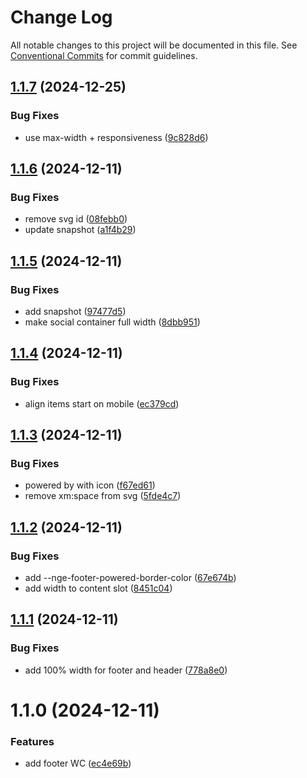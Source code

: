 # Change Log

All notable changes to this project will be documented in this file.
See [Conventional Commits](https://conventionalcommits.org) for commit guidelines.

## [1.1.7](https://github.com/no-gravity-company/no-gravity-elements/compare/@no-gravity-elements/footer@1.1.6...@no-gravity-elements/footer@1.1.7) (2024-12-25)

### Bug Fixes

- use max-width + responsiveness ([9c828d6](https://github.com/no-gravity-company/no-gravity-elements/commit/9c828d6486f4211cf6660586176eb7bcfc5039e4))

## [1.1.6](https://github.com/no-gravity-company/no-gravity-elements/compare/@no-gravity-elements/footer@1.1.5...@no-gravity-elements/footer@1.1.6) (2024-12-11)

### Bug Fixes

- remove svg id ([08febb0](https://github.com/no-gravity-company/no-gravity-elements/commit/08febb02c4ff2febd7e676288c79ed92083ba600))
- update snapshot ([a1f4b29](https://github.com/no-gravity-company/no-gravity-elements/commit/a1f4b29489cc601e6f54cfa4cacee050bade273c))

## [1.1.5](https://github.com/no-gravity-company/no-gravity-elements/compare/@no-gravity-elements/footer@1.1.4...@no-gravity-elements/footer@1.1.5) (2024-12-11)

### Bug Fixes

- add snapshot ([97477d5](https://github.com/no-gravity-company/no-gravity-elements/commit/97477d5e9a0b8861688dc296024b8381a1b002fe))
- make social container full width ([8dbb951](https://github.com/no-gravity-company/no-gravity-elements/commit/8dbb9514d85f4968b0fb4ce4492955bb45726caf))

## [1.1.4](https://github.com/no-gravity-company/no-gravity-elements/compare/@no-gravity-elements/footer@1.1.3...@no-gravity-elements/footer@1.1.4) (2024-12-11)

### Bug Fixes

- align items start on mobile ([ec379cd](https://github.com/no-gravity-company/no-gravity-elements/commit/ec379cdf1fc0d55a253380fc761f2ea16818156d))

## [1.1.3](https://github.com/no-gravity-company/no-gravity-elements/compare/@no-gravity-elements/footer@1.1.2...@no-gravity-elements/footer@1.1.3) (2024-12-11)

### Bug Fixes

- powered by with icon ([f67ed61](https://github.com/no-gravity-company/no-gravity-elements/commit/f67ed61712a6229480d71971a92567c3872a24c6))
- remove xm:space from svg ([5fde4c7](https://github.com/no-gravity-company/no-gravity-elements/commit/5fde4c7b97946bfb3d4c40bb224beb4e1a72fc0b))

## [1.1.2](https://github.com/no-gravity-company/no-gravity-elements/compare/@no-gravity-elements/footer@1.1.1...@no-gravity-elements/footer@1.1.2) (2024-12-11)

### Bug Fixes

- add --nge-footer-powered-border-color ([67e674b](https://github.com/no-gravity-company/no-gravity-elements/commit/67e674b102721fff0d17a3e7c42aaafe98024c6d))
- add width to content slot ([8451c04](https://github.com/no-gravity-company/no-gravity-elements/commit/8451c041a602ed99aec2b5d492b36621c66f0f70))

## [1.1.1](https://github.com/no-gravity-company/no-gravity-elements/compare/@no-gravity-elements/footer@1.1.0...@no-gravity-elements/footer@1.1.1) (2024-12-11)

### Bug Fixes

- add 100% width for footer and header ([778a8e0](https://github.com/no-gravity-company/no-gravity-elements/commit/778a8e0ac82cbdd608061785b7e5a5acb7502647))

# 1.1.0 (2024-12-11)

### Features

- add footer WC ([ec4e69b](https://github.com/no-gravity-company/no-gravity-elements/commit/ec4e69b919173d49c5bd62cbb1d43891a5bd2e63))
